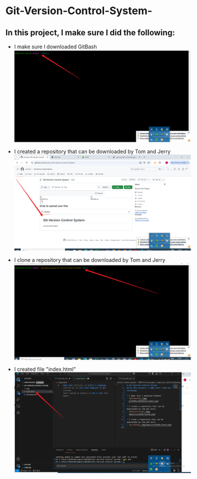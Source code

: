 # Git-Version-Control-System-
## In this project, I make sure I did the following:

* I make sure I downloaded GitBash
  ![GitBash](./img/git%20bash%20downloaded.png)

* I created a repository that can be downloaded by Tom and Jerry
  ![Repository](./img/Repository%20created.png)

* I clone a repository that can be downloaded by Tom and Jerry
  ![cloned](./img/Repository%20cloned.png)

* I created file "index.html" 
  ![index.html](./img/index%20html%20file%20created.png)
  